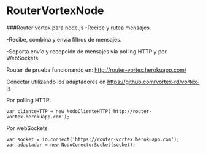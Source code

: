 RouterVortexNode
================

###Router vortex para node.js
-Recibe y rutea mensajes.

-Recibe, combina y envía filtros de mensajes.

-Soporta envío y recepción de mensajes vía polling HTTP y por WebSockets.

Router de prueba funcionando en: http://router-vortex.herokuapp.com/

Conectar utilizando los adaptadores en https://github.com/vortex-rd/vortex-js

Por polling HTTP:
```
var clienteHTTP = new NodoClienteHTTP('http://router-vortex.herokuapp.com'); 
```

Por webSockets
```
var socket = io.connect('https://router-vortex.herokuapp.com');
var adaptador = new NodoConectorSocket(socket);    
```
